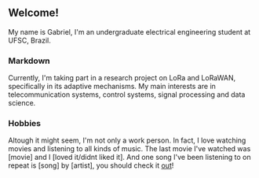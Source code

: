## Welcome!

My name is Gabriel, I'm an undergraduate electrical engineering student at UFSC, Brazil.

### Markdown
Currently, I'm taking part in a research project on LoRa and LoRaWAN, specifically in its adaptive mechanisms. My main interests are in telecommunication systems, control systems, signal processing and data science.

### Hobbies
Altough it might seem, I'm not only a work person. In fact, I love watching movies and listening to all kinds of music. The last movie I've watched was [movie] and I [loved it/didnt liked it]. And one song I've been listening to on repeat is [song] by [artist], you should check it [out](linktospotify)!
